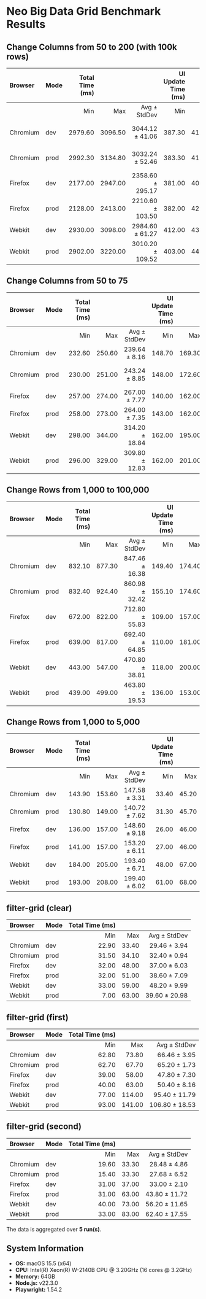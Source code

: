 # Neo Big Data Grid Benchmark Results

## Change Columns from 50 to 200 (with 100k rows)

| Browser | Mode | Total Time (ms) | | | UI Update Time (ms) | | |
| :--- | :--- | ---: | ---: | ---: | ---: | ---: | ---: |
| | | Min | Max | Avg ± StdDev | Min | Max | Avg ± StdDev |
| Chromium | dev | 2979.60 | 3096.50 | 3044.12 ± 41.06 | 387.30 | 416.90 | 396.80 ± 10.58 |
| Chromium | prod | 2992.30 | 3134.80 | 3032.24 ± 52.46 | 383.30 | 415.80 | 398.58 ± 12.70 |
| Firefox | dev | 2177.00 | 2947.00 | 2358.60 ± 295.17 | 381.00 | 409.00 | 393.60 ± 8.94 |
| Firefox | prod | 2128.00 | 2413.00 | 2210.60 ± 103.50 | 382.00 | 421.00 | 393.60 ± 14.16 |
| Webkit | dev | 2930.00 | 3098.00 | 2984.60 ± 61.27 | 412.00 | 438.00 | 427.80 ± 9.56 |
| Webkit | prod | 2902.00 | 3220.00 | 3010.20 ± 109.52 | 403.00 | 441.00 | 427.00 ± 13.37 |

## Change Columns from 50 to 75

| Browser | Mode | Total Time (ms) | | | UI Update Time (ms) | | |
| :--- | :--- | ---: | ---: | ---: | ---: | ---: | ---: |
| | | Min | Max | Avg ± StdDev | Min | Max | Avg ± StdDev |
| Chromium | dev | 232.60 | 250.60 | 239.64 ± 8.16 | 148.70 | 169.30 | 155.30 ± 8.08 |
| Chromium | prod | 230.00 | 251.00 | 243.24 ± 8.85 | 148.00 | 172.60 | 157.12 ± 10.02 |
| Firefox | dev | 257.00 | 274.00 | 267.00 ± 7.77 | 140.00 | 162.00 | 156.40 ± 8.26 |
| Firefox | prod | 258.00 | 273.00 | 264.00 ± 7.35 | 143.00 | 162.00 | 152.60 ± 8.06 |
| Webkit | dev | 298.00 | 344.00 | 314.20 ± 18.84 | 162.00 | 195.00 | 176.40 ± 14.47 |
| Webkit | prod | 296.00 | 329.00 | 309.80 ± 12.83 | 162.00 | 201.00 | 173.80 ± 14.36 |

## Change Rows from 1,000 to 100,000

| Browser | Mode | Total Time (ms) | | | UI Update Time (ms) | | |
| :--- | :--- | ---: | ---: | ---: | ---: | ---: | ---: |
| | | Min | Max | Avg ± StdDev | Min | Max | Avg ± StdDev |
| Chromium | dev | 832.10 | 877.30 | 847.46 ± 16.38 | 149.40 | 174.40 | 161.62 ± 8.11 |
| Chromium | prod | 832.40 | 924.40 | 860.98 ± 32.42 | 155.10 | 174.60 | 163.72 ± 6.45 |
| Firefox | dev | 672.00 | 822.00 | 712.80 ± 55.83 | 109.00 | 157.00 | 137.00 ± 15.56 |
| Firefox | prod | 639.00 | 817.00 | 692.40 ± 64.85 | 110.00 | 181.00 | 136.60 ± 25.52 |
| Webkit | dev | 443.00 | 547.00 | 470.80 ± 38.81 | 118.00 | 200.00 | 145.20 ± 28.70 |
| Webkit | prod | 439.00 | 499.00 | 463.80 ± 19.53 | 136.00 | 153.00 | 143.60 ± 6.47 |

## Change Rows from 1,000 to 5,000

| Browser | Mode | Total Time (ms) | | | UI Update Time (ms) | | |
| :--- | :--- | ---: | ---: | ---: | ---: | ---: | ---: |
| | | Min | Max | Avg ± StdDev | Min | Max | Avg ± StdDev |
| Chromium | dev | 143.90 | 153.60 | 147.58 ± 3.31 | 33.40 | 45.20 | 37.72 ± 3.96 |
| Chromium | prod | 130.80 | 149.00 | 140.72 ± 7.62 | 31.30 | 45.70 | 36.44 ± 5.15 |
| Firefox | dev | 136.00 | 157.00 | 148.60 ± 9.18 | 26.00 | 46.00 | 34.00 ± 8.65 |
| Firefox | prod | 141.00 | 157.00 | 153.20 ± 6.11 | 27.00 | 46.00 | 40.60 ± 6.95 |
| Webkit | dev | 184.00 | 205.00 | 193.40 ± 6.71 | 48.00 | 67.00 | 59.60 ± 6.28 |
| Webkit | prod | 193.00 | 208.00 | 199.40 ± 6.02 | 61.00 | 68.00 | 63.60 ± 2.42 |

## filter-grid (clear)

| Browser | Mode | Total Time (ms) | | |
| :--- | :--- | ---: | ---: | ---: |
| | | Min | Max | Avg ± StdDev |
| Chromium | dev | 22.90 | 33.40 | 29.46 ± 3.94 |
| Chromium | prod | 31.50 | 34.10 | 32.40 ± 0.94 |
| Firefox | dev | 32.00 | 48.00 | 37.00 ± 6.03 |
| Firefox | prod | 32.00 | 51.00 | 38.60 ± 7.09 |
| Webkit | dev | 33.00 | 59.00 | 48.20 ± 9.99 |
| Webkit | prod | 7.00 | 63.00 | 39.60 ± 20.98 |

## filter-grid (first)

| Browser | Mode | Total Time (ms) | | |
| :--- | :--- | ---: | ---: | ---: |
| | | Min | Max | Avg ± StdDev |
| Chromium | dev | 62.80 | 73.80 | 66.46 ± 3.95 |
| Chromium | prod | 62.70 | 67.70 | 65.20 ± 1.73 |
| Firefox | dev | 39.00 | 58.00 | 47.80 ± 7.30 |
| Firefox | prod | 40.00 | 63.00 | 50.40 ± 8.16 |
| Webkit | dev | 77.00 | 114.00 | 95.40 ± 11.79 |
| Webkit | prod | 93.00 | 141.00 | 106.80 ± 18.53 |

## filter-grid (second)

| Browser | Mode | Total Time (ms) | | |
| :--- | :--- | ---: | ---: | ---: |
| | | Min | Max | Avg ± StdDev |
| Chromium | dev | 19.60 | 33.30 | 28.48 ± 4.86 |
| Chromium | prod | 15.40 | 33.30 | 27.68 ± 6.52 |
| Firefox | dev | 31.00 | 37.00 | 33.00 ± 2.10 |
| Firefox | prod | 31.00 | 63.00 | 43.80 ± 11.72 |
| Webkit | dev | 40.00 | 73.00 | 56.20 ± 11.65 |
| Webkit | prod | 33.00 | 83.00 | 62.40 ± 17.55 |



The data is aggregated over **5 run(s)**.

## System Information
* **OS:** macOS 15.5 (x64)
* **CPU:** Intel(R) Xeon(R) W-2140B CPU @ 3.20GHz (16 cores @ 3.2GHz)
* **Memory:** 64GB
* **Node.js:** v22.3.0
* **Playwright:** 1.54.2

